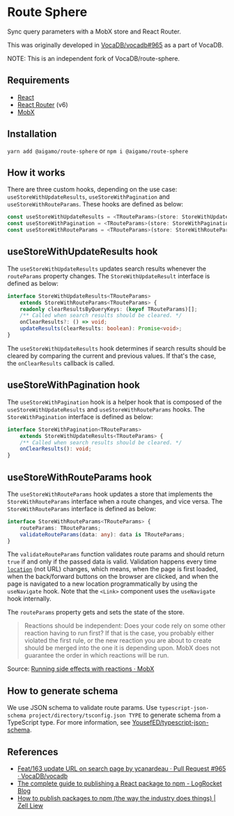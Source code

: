 # Route Sphere

Sync query parameters with a MobX store and React Router.

This was originally developed in [VocaDB/vocadb#965](https://github.com/VocaDB/vocadb/issues/965) as a part of VocaDB.

NOTE: This is an independent fork of VocaDB/route-sphere.

## Requirements

-   [React](https://github.com/facebook/react)
-   [React Router](https://github.com/remix-run/react-router) (v6)
-   [MobX](https://github.com/mobxjs/mobx)

## Installation

`yarn add @aigamo/route-sphere` or `npm i @aigamo/route-sphere`

## How it works

There are three custom hooks, depending on the use case: `useStoreWithUpdateResults`, `useStoreWithPagination` and `useStoreWithRouteParams`. These hooks are defined as below:

```ts
const useStoreWithUpdateResults = <TRouteParams>(store: StoreWithUpdateResults<TRouteParams>): void;
const useStoreWithPagination = <TRouteParams>(store: StoreWithPagination<TRouteParams>): void;
const useStoreWithRouteParams = <TRouteParams>(store: StoreWithRouteParams<TRouteParams>): void;
```

## useStoreWithUpdateResults hook

The `useStoreWithUpdateResults` updates search results whenever the `routeParams` property changes. The `StoreWithUpdateResult` interface is defined as below:

```ts
interface StoreWithUpdateResults<TRouteParams>
	extends StoreWithRouteParams<TRouteParams> {
	readonly clearResultsByQueryKeys: (keyof TRouteParams)[];
	/** Called when search results should be cleared. */
	onClearResults?: () => void;
	updateResults(clearResults: boolean): Promise<void>;
}
```

The `useStoreWithUpdateResults` hook determines if search results should be cleared by comparing the current and previous values. If that's the case, the `onClearResults` callback is called.

## useStoreWithPagination hook

The `useStoreWithPagination` hook is a helper hook that is composed of the `useStoreWithUpdateResults` and `useStoreWithRouteParams` hooks. The `StoreWithPagination` interface is defined as below:

```ts
interface StoreWithPagination<TRouteParams>
	extends StoreWithUpdateResults<TRouteParams> {
	/** Called when search results should be cleared. */
	onClearResults(): void;
}
```

## useStoreWithRouteParams hook

The `useStoreWithRouteParams` hook updates a store that implements the `StoreWithRouteParams` interface when a route changes, and vice versa. The `StoreWithRouteParams` interface is defined as below:

```ts
interface StoreWithRouteParams<TRouteParams> {
	routeParams: TRouteParams;
	validateRouteParams(data: any): data is TRouteParams;
}
```

The `validateRouteParams` function validates route params and should return `true` if and only if the passed data is valid. Validation happens every time [`location`](https://github.com/ycanardeau/route-sphere/blob/fd53c1324df12e9bbc3c1495136ce97bb9da0377/src/components/useStoreWithRouteParams.tsx#L25) (not URL) changes, which means, when the page is first loaded, when the back/forward buttons on the browser are clicked, and when the page is navigated to a new location programmatically by using the `useNavigate` hook. Note that the `<Link>` component uses the `useNavigate` hook internally.

The `routeParams` property gets and sets the state of the store.

> Reactions should be independent: Does your code rely on some other reaction having to run first? If that is the case, you probably either violated the first rule, or the new reaction you are about to create should be merged into the one it is depending upon. MobX does not guarantee the order in which reactions will be run.

Source: [Running side effects with reactions · MobX](https://mobx.js.org/reactions.html)

## How to generate schema

We use JSON schema to validate route params. Use `typescript-json-schema project/directory/tsconfig.json TYPE` to generate schema from a TypeScript type. For more information, see [YousefED/typescript-json-schema](https://github.com/YousefED/typescript-json-schema).

## References

-   [Feat/163 update URL on search page by ycanardeau · Pull Request #965 · VocaDB/vocadb](https://github.com/VocaDB/vocadb/pull/965)
-   [The complete guide to publishing a React package to npm - LogRocket Blog](https://blog.logrocket.com/the-complete-guide-to-publishing-a-react-package-to-npm/)
-   [How to publish packages to npm (the way the industry does things) | Zell Liew](https://zellwk.com/blog/publish-to-npm/)

